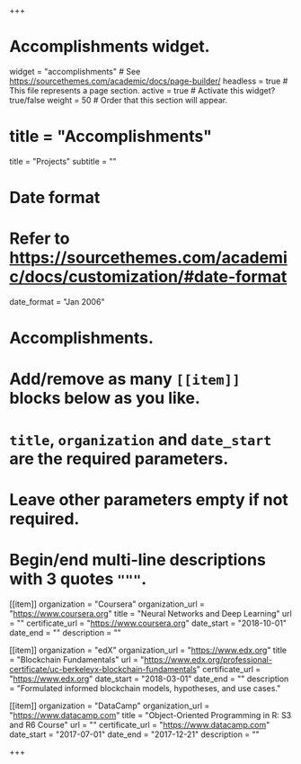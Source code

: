 <!--
 * @Author: your name
 * @Date: 2020-05-20 02:05:54
 * @LastEditTime: 2020-05-20 08:20:56
 * @LastEditors: your name
 * @Description: In User Settings Edit
 * @FilePath: /AcademicPersonalPage/content/home/accomplishments.md
-->

+++

# Accomplishments widget.

widget = "accomplishments" # See https://sourcethemes.com/academic/docs/page-builder/
headless = true # This file represents a page section.
active = true # Activate this widget? true/false
weight = 50 # Order that this section will appear.

# title = "Accomplish&shy;ments"

title = "Projects"
subtitle = ""

# Date format

# Refer to https://sourcethemes.com/academic/docs/customization/#date-format

date_format = "Jan 2006"

# Accomplishments.

# Add/remove as many `[[item]]` blocks below as you like.

# `title`, `organization` and `date_start` are the required parameters.

# Leave other parameters empty if not required.

# Begin/end multi-line descriptions with 3 quotes `"""`.

[[item]]
organization = "Coursera"
organization_url = "https://www.coursera.org"
title = "Neural Networks and Deep Learning"
url = ""
certificate_url = "https://www.coursera.org"
date_start = "2018-10-01"
date_end = ""
description = ""

[[item]]
organization = "edX"
organization_url = "https://www.edx.org"
title = "Blockchain Fundamentals"
url = "https://www.edx.org/professional-certificate/uc-berkeleyx-blockchain-fundamentals"
certificate_url = "https://www.edx.org"
date_start = "2018-03-01"
date_end = ""
description = "Formulated informed blockchain models, hypotheses, and use cases."

[[item]]
organization = "DataCamp"
organization_url = "https://www.datacamp.com"
title = "Object-Oriented Programming in R: S3 and R6 Course"
url = ""
certificate_url = "https://www.datacamp.com"
date_start = "2017-07-01"
date_end = "2017-12-21"
description = ""

+++
